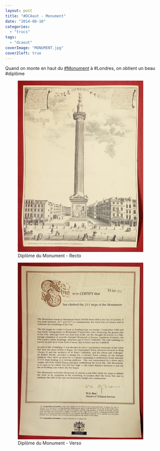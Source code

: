 ```yaml
---
layout: post
title: "#DCAout - Monument"
date: "2014-08-10"
categories: 
  - "trucs"
tags: 
  - "dcaout"
coverImage: "MONUMENT.jpg" 
cover2left: true
---
```


Quand on monte en haut du [#Monument](https://www.google.com/maps/@51.51014,-0.08594,1181m/data=!3m1!1e3) à #Londres, on obtient un beau #diplôme

<figure style="width:400px">
	<img src="/images/IMG_39711.jpg" alt="">
	<figcaption>Diplôme du Monument - Recto</figcaption>
</figure>

<figure style="width:400px">
	<img src="/images/IMG_3972.jpg" alt="">
	<figcaption>Diplôme du Monument - Verso</figcaption>
</figure>
